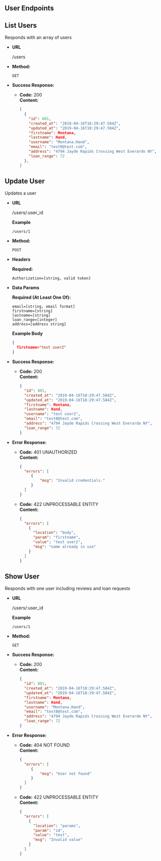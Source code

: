 **User Endpoints**
----

**List Users**
----
Responds with an array of users

* **URL**

  /users

* **Method:**

  `GET`

* **Success Response:**

  * **Code:** 200 <br />
    **Content:**
    ```json
    [
      {
        "id": 801,
        "created_at": "2019-04-16T18:29:47.584Z",
        "updated_at": "2019-04-16T18:29:47.584Z",
        "firstname": Montana,
        "lastname": Hand,
        "username": "Montana.Hand",
        "email": "test0@test.com",
        "address": "4794 Jayde Rapids Crossing West Everardo NY",
        "loan_range": 72
      },
    ]
    ```

**Update User**
----
Updates a user

* **URL**

  /users/:user_id

  **Example**

  `/users/1`

* **Method:**

  `POST`

* **Headers**

  **Required:**
  ```
  Authorization=[string, valid token]
  ```
* **Data Params**

  **Required (At Least One Of):**
  ```
  email=[string, email format]
  firstname=[string]
  lastname=[string]
  loan_range=[integer]
  address=[address string]
  ```

  **Example Body**
  ```json
  {
    firstname="test user2"
  }
  ```

* **Success Response:**

  * **Code:** 200 <br />
    **Content:**
    ```json
    {
      "id": 801,
      "created_at": "2019-04-16T18:29:47.584Z",
      "updated_at": "2019-04-16T18:29:47.584Z",
      "firstname": Montana,
      "lastname": Hand,
      "username": "test user2",
      "email": "test0@test.com",
      "address": "4794 Jayde Rapids Crossing West Everardo NY",
      "loan_range": 72
    }
    ```
* **Error Response:**

  * **Code:** 401 UNAUTHORIZED <br />
    **Content:**
    ```json
    {
      "errors": [
         {
             "msg": "Invalid credentials."
         }
      ]
    }
    ```

  * **Code:** 422 UNPROCESSABLE ENTITY <br />
    **Content:**
    ```json
    {
      "errors": [
        {
          "location": "body",
          "param": "firstname",
          "value": "test user2",
          "msg": "name already in use"
        }
      ]
    }
    ```

**Show User**
----
Responds with one user including reviews and loan requests

* **URL**

  /users/:user_id

  **Example**

  `/users/1`

* **Method:**

  `GET`

* **Success Response:**

  * **Code:** 200 <br />
    **Content:**
    ```json
    {
      "id": 801,
      "created_at": "2019-04-16T18:29:47.584Z",
      "updated_at": "2019-04-16T18:29:47.584Z",
      "firstname": Montana,
      "lastname": Hand,
      "username": "Montana.Hand",
      "email": "test0@test.com",
      "address": "4794 Jayde Rapids Crossing West Everardo NY",
      "loan_range": 72
    }
    ```
* **Error Response:**

  * **Code:** 404 NOT FOUND <br />
    **Content:**
    ```json
    {
      "errors": [
         {
             "msg": "User not found"
         }
      ]
    }
    ```

  * **Code:** 422 UNPROCESSABLE ENTITY <br />
    **Content:**
    ```json
    {
      "errors": [
        {
          "location": "params",
          "param": "id",
          "value": "test",
          "msg": "Invalid value"
        }
      ]
    }
    ```
